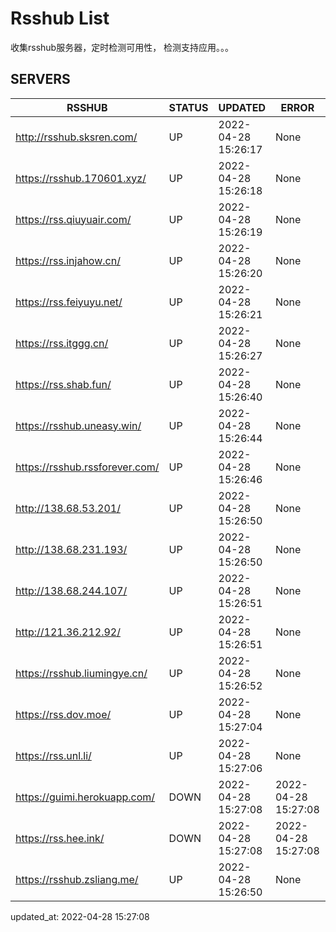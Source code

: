 # Rsshub List

收集rsshub服务器，定时检测可用性， 检测支持应用。。。


## SERVERS

|  RSSHUB   | STATUS  | UPDATED  | ERROR  | TWITTER |  
|  ----  | ----  | ----  | ----  | ---- |  
| http://rsshub.sksren.com/ | UP | 2022-04-28 15:26:17 | None |OK|  
| https://rsshub.170601.xyz/ | UP | 2022-04-28 15:26:18 | None |OK|  
| https://rss.qiuyuair.com/ | UP | 2022-04-28 15:26:19 | None ||  
| https://rss.injahow.cn/ | UP | 2022-04-28 15:26:20 | None ||  
| https://rss.feiyuyu.net/ | UP | 2022-04-28 15:26:21 | None ||  
| https://rss.itggg.cn/ | UP | 2022-04-28 15:26:27 | None ||  
| https://rss.shab.fun/ | UP | 2022-04-28 15:26:40 | None |OK|  
| https://rsshub.uneasy.win/ | UP | 2022-04-28 15:26:44 | None |OK|  
| https://rsshub.rssforever.com/ | UP | 2022-04-28 15:26:46 | None |OK|  
| http://138.68.53.201/ | UP | 2022-04-28 15:26:50 | None ||  
| http://138.68.231.193/ | UP | 2022-04-28 15:26:50 | None ||  
| http://138.68.244.107/ | UP | 2022-04-28 15:26:51 | None ||  
| http://121.36.212.92/ | UP | 2022-04-28 15:26:51 | None ||  
| https://rsshub.liumingye.cn/ | UP | 2022-04-28 15:26:52 | None ||  
| https://rss.dov.moe/ | UP | 2022-04-28 15:27:04 | None |OK|  
| https://rss.unl.li/ | UP | 2022-04-28 15:27:06 | None ||  
| https://guimi.herokuapp.com/ | DOWN | 2022-04-28 15:27:08 | 2022-04-28 15:27:08 |  
| https://rss.hee.ink/ | DOWN | 2022-04-28 15:27:08 | 2022-04-28 15:27:08 |  
| https://rsshub.zsliang.me/ | UP | 2022-04-28 15:26:50 | None |OK|  
  

updated_at: 2022-04-28 15:27:08  
